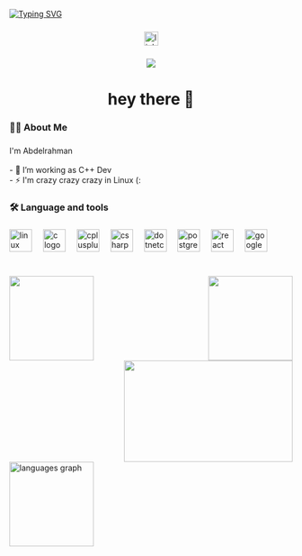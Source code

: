 <a href="https://git.io/typing-svg"><img src="https://readme-typing-svg.demolab.com?font=Fira+Code&size=38&duration=2500&pause=1000&color=00DF00&vCenter=true&random=false&width=500&height=150&lines=Hello+World!;I'm+Abdelrahman+(%3A;A+C%2B%2B+Dev+;Welcome+to+my+profile" alt="Typing SVG" /></a>

###

<div align="center">
  <a href="https://www.linkedin.com/in/abdabhasan/" target="_blank">
    <img src="https://img.shields.io/static/v1?message=LinkedIn&logo=linkedin&label=&color=0077B5&logoColor=white&labelColor=&style=for-the-badge" height="25" alt="linkedin logo"  />
  </a>
</div>

###

<div align="center">
  <img src="https://visitor-badge.laobi.icu/badge?page_id=abdabhasan.abdabhasan&"  />
</div>

###

<h1 align="center">hey there 👋</h1>

###

<h3 align="left">👩‍💻  About Me</h3>

###

<p align="left">I'm Abdelrahman<br><br>- 🔭 I’m working as C++ Dev<br>- ⚡ I'm crazy crazy crazy in Linux (:</p>

###

<h3 align="left">🛠 Language and tools</h3>

###

<div align="left">
  <img src="https://cdn.jsdelivr.net/gh/devicons/devicon/icons/linux/linux-original.svg" height="40" alt="linux logo"  />
  <img width="12" />
  <img src="https://cdn.jsdelivr.net/gh/devicons/devicon/icons/c/c-original.svg" height="40" alt="c logo"  />
  <img width="12" />
  <img src="https://cdn.jsdelivr.net/gh/devicons/devicon/icons/cplusplus/cplusplus-original.svg" height="40" alt="cplusplus logo"  />
  <img width="12" />
  <img src="https://cdn.jsdelivr.net/gh/devicons/devicon/icons/csharp/csharp-original.svg" height="40" alt="csharp logo"  />
  <img width="12" />
  <img src="https://cdn.jsdelivr.net/gh/devicons/devicon/icons/dotnetcore/dotnetcore-original.svg" height="40" alt="dotnetcore logo"  />
  <img width="12" />
  <img src="https://cdn.jsdelivr.net/gh/devicons/devicon/icons/postgresql/postgresql-plain-wordmark.svg" height="40" alt="postgresql logo"  />
  <img width="12" />
  <img src="https://cdn.jsdelivr.net/gh/devicons/devicon/icons/react/react-original.svg" height="40" alt="react logo"  />
  <img width="12" />
  <img src="https://cdn.jsdelivr.net/gh/devicons/devicon/icons/googlecloud/googlecloud-original.svg" height="40" alt="googlecloud logo"  />
</div>

###

<br clear="both">

<img align="right" height="150" src="https://media.tenor.com/GfSX-u7VGM4AAAAC/coding.gif"  />

<img height="150" src="https://media.tenor.com/NeJfHqkmdMIAAAAj/tux-linux-penguin.gif"/>

<img align="right"  height="180" width="300" src="https://media.lordicon.com/icons/wired/flat/1324-c-code-language.gif" />
 
 
###

<br clear="both">

<div align="left">
  <img src="https://github-readme-stats.vercel.app/api/top-langs?username=abdabhasan&locale=en&hide_title=false&layout=compact&card_width=320&langs_count=5&theme=dracula&hide_border=false&order=2" height="150" alt="languages graph"  />
  
</div>

###
 
###
